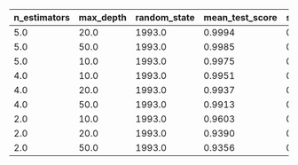 | n_estimators | max_depth | random_state | mean_test_score | std_test_score | rank_test_score |
| --- | --- | --- | --- | --- | --- |
| 5.0 | 20.0 | 1993.0 | 0.9994 | 0.0009 | 1.0 |
| 5.0 | 50.0 | 1993.0 | 0.9985 | 0.0013 | 2.0 |
| 5.0 | 10.0 | 1993.0 | 0.9975 | 0.0014 | 3.0 |
| 4.0 | 10.0 | 1993.0 | 0.9951 | 0.0026 | 4.0 |
| 4.0 | 20.0 | 1993.0 | 0.9937 | 0.0027 | 5.0 |
| 4.0 | 50.0 | 1993.0 | 0.9913 | 0.0042 | 6.0 |
| 2.0 | 10.0 | 1993.0 | 0.9603 | 0.0104 | 7.0 |
| 2.0 | 20.0 | 1993.0 | 0.9390 | 0.0130 | 8.0 |
| 2.0 | 50.0 | 1993.0 | 0.9356 | 0.0210 | 9.0 |